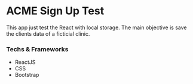 # ACME Sign Up Test

This app just test the React with local storage. The main objective is save the clients data of a ficticial clinic.

### Techs & Frameworks

- ReactJS
- CSS
- Bootstrap